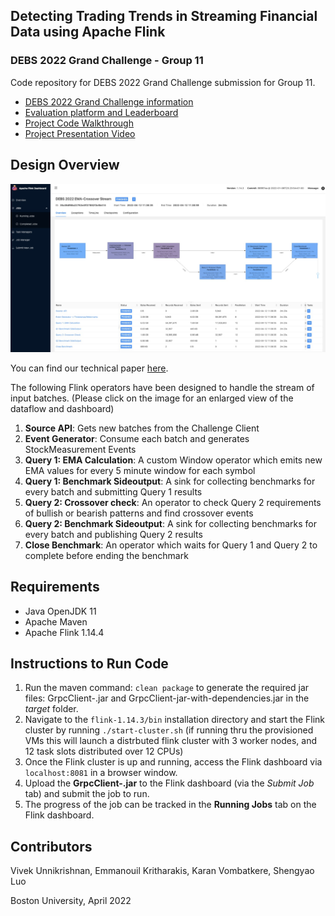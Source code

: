 ## Detecting Trading Trends in Streaming Financial Data using Apache Flink
### DEBS 2022 Grand Challenge - Group 11
Code repository for DEBS 2022 Grand Challenge submission for Group 11.
- [DEBS 2022 Grand Challenge information](https://2022.debs.org/call-for-grand-challenge-solutions/)
- [Evaluation platform and Leaderboard](https://challenge.msrg.in.tum.de/leaderboard)
- [Project Code Walkthrough](https://youtu.be/UU6BBR7Xo20)
- [Project Presentation Video](https://youtu.be/gSLPqfwrJ6s)

## Design Overview
![Operator Design](design.jpeg?raw=true "Operator Design")

You can find our technical paper [here](https://github.com/kvombatkere/DEBS22-Group11/blob/main/Deliverables/Technical_Paper.pdf).

The following Flink operators have been designed to handle the stream of input batches. (Please click on the image for an enlarged view of the dataflow and dashboard)
1. **Source API**: Gets new batches from the Challenge Client
2. **Event Generator**: Consume each batch and generates StockMeasurement Events
3. **Query 1: EMA Calculation**: A custom Window operator which emits new EMA values for every 5 minute window for each symbol
4. **Query 1: Benchmark Sideoutput**: A sink for collecting benchmarks for every batch and submitting Query 1 results
5. **Query 2: Crossover check**: An operator to check Query 2 requirements of bullish or bearish patterns and find crossover events
6. **Query 2: Benchmark Sideoutput**: A sink for collecting benchmarks for every batch and publishing Query 2 results
7. **Close Benchmark**: An operator which waits for Query 1 and Query 2 to complete before ending the benchmark
 
## Requirements
* Java OpenJDK 11
* Apache Maven 
* Apache Flink 1.14.4

## Instructions to Run Code
1. Run the maven command: `clean package` to generate the required jar files: GrpcClient-.jar and GrpcClient-jar-with-dependencies.jar in the _target_ folder.
2. Navigate to the `flink-1.14.3/bin` installation directory and start the Flink cluster by running `./start-cluster.sh` (if running thru the provisioned VMs this will launch a distrbuted flink cluster with 3 worker nodes, and 12 task slots distributed over 12 CPUs)
3. Once the Flink cluster is up and running, access the Flink dashboard via `localhost:8081` in a browser window.
4. Upload the **GrpcClient-.jar** to the Flink dashboard (via the _Submit Job_ tab) and submit the job to run.
5. The progress of the job can be tracked in the **Running Jobs** tab on the Flink dashboard.

## Contributors
Vivek Unnikrishnan, Emmanouil Kritharakis, Karan Vombatkere, Shengyao Luo

Boston University, April 2022
